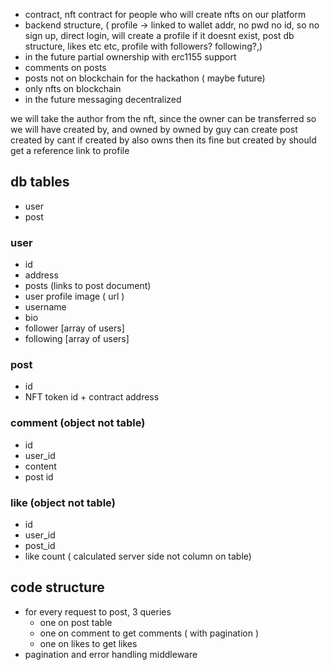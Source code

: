 - contract, nft contract for people who will create nfts on our platform
- backend structure, ( profile -> linked to wallet addr, no pwd no id, so no sign up, direct login, will create a profile if it doesnt exist, post db structure, likes etc etc, profile with followers? following?,)
- in the future partial ownership with erc1155 support
- comments on posts
- posts not on blockchain for the hackathon ( maybe future)
- only nfts on blockchain
- in the future messaging decentralized

we will take the author from the nft, since the owner can be transferred
so we will have created by, and owned by owned by guy can create post created by cant if created by also owns then its fine but created by should get a reference link to profile

## db tables

- user
- post

### user

- id
- address
- posts (links to post document)
- user profile image ( url )
- username
- bio
- follower [array of users]
- following [array of users]

### post

- id
- NFT token id + contract address

### comment (object not table)

- id
- user_id
- content
- post id

### like (object not table)

- id
- user_id
- post_id
- like count ( calculated server side not column on table)

## code structure

- for every request to post, 3 queries
  - one on post table
  - one on comment to get comments ( with pagination )
  - one on likes to get likes
- pagination and error handling middleware
